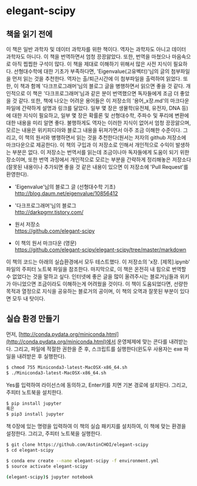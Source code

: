 # elegant-scipy

## 책을 읽기 전에  
이 책은 일반 과학자 및 데이터 과학자를 위한 책이다. 역자는 과학자도 아니고 데이터 과학자도 아니다. 이 책을 번역하면서 엄청 끙끙앓았다. 또한, 번역을 마쳤으나 마음속으로 아직 찝찝한 구석이 많다. 이 책을 제대로 이해하기 위해서 많은 사전 지식이 필요하다. 선형대수학에 대한 기초가 부족하다면, 'Eigenvalue(고유벡터)'님의 글의 첨부파일을 먼저 읽는 것을 추천한다. 역자는 출/퇴근시간에 이 첨부파일을 출력하여 읽었다. 또한, 이 책과 함께 '다크프로그래머'님의 블로그 글을 병행하면서 읽으면 좋을 것 같다. 개인적으로 이 책은 '다크프로그래머'님과 같은 분이 번역했으면 독자들에게 조금 더 좋았을 것 같다. 또한, 책에 나오는 어려운 용어들은 이 저장소의 '용어_x장.md'의 마크다운 파일에 간략하게 설명과 링크를 달았다. 일부 몇 장은 생물학(유전체, 유전자, DNA 등)에 대한 지식이 필요하고, 일부 몇 장은 확률론 및 선형대수학, 주파수 및 푸리에 변환에 대한 내용을 미리 알면 좋다. 불행하게도 역자는 이러한 지식이 없어서 엄청 끙끙앓으며, 모르는 내용은 위키피디아와 블로그 내용을 뒤져가면서 아주 조금 이해한 수준이다. 그리고, 이 책의 원서와 병행하면서 읽는 것을 추천한다(원서는 저자의 github 저장소에 마크다운으로 제공한다). 이 책의 구입과 이 저장소로 인해서 개인적으로 수익이 발생하는 부분은 없다. 이 저장소는 번역서를 읽는데 조금이나마 독자들에게 도움이 되기 위한 장소이며, 또한 번역 과정에서 개인적으로 모르는 부분을 간략하게 정리해놓은 저장소다(잘못된 내용이나 추가되면 좋을 것 같은 내용이 있으면 이 저장소에 'Pull Request'를 환영한다).  

* 'Eigenvalue'님의 블로그 글 (선형대수학 기초)  
http://blog.daum.net/eigenvalue/10856412  

* '다크프로그래머'님의 블로그  
http://darkpgmr.tistory.com/  

* 원서 저장소  
https://github.com/elegant-scipy  

* 이 책의 원서 마크다운 (영문)  
https://github.com/elegant-scipy/elegant-scipy/tree/master/markdown  

이 책의 코드는 아래의 실습환경에서 모두 테스트했다. 이 저장소의 'x장. [제목].ipynb' 파일의 주피터 노트북 파일을 참조한다. 마지막으로, 이 책은 온전히 내 힘으로 번역할 수 없었다는 것을 말하고 싶다. 인터넷에 좋은 글을 많이 올려주시는 블로거님들과 위키가 아니었으면 조금이라도 이해하는게 어려웠을 것이다. 이 책이 도움되었다면, 선량한 목적과 열정으로 지식을 공유하는 블로거의 공이며, 이 책의 오역과 잘못된 부분이 있다면 모두 내 탓이다.  

## 실습 환경 만들기

먼저, [http://conda.pydata.org/miniconda.html](http://conda.pydata.org/miniconda.html)에서 운영체제에 맞는 콘다를 내려받는다. 그리고, 파일에 적절한 권한을 준 후, 스크립트를 실행한다(윈도우 사용자는 exe 파일을 내려받은 후 실행한다).  

```bash
$ chmod 755 Miniconda3-latest-MacOSX-x86_64.sh
$ ./Miniconda3-latest-MacOSX-x86_64.sh
```

Yes를 입력하여 라이선스에 동의하고, Enter키를 치면 기본 경로에 설치된다. 그리고, 주피터 노트북을 설치한다.  

```bash
$ pip install jupyter 
혹은
$ pip3 install jupyter
```

책 0장에 있는 명령을 입력하여 이 책의 실습 패키지를 설치하여, 이 책에 맞는 환경을 설정한다. 그리고, 주피터 노트북을 실행한다.

```bash
$ git clone https://github.com/AstinCHOI/elegant-scipy
$ cd elegant-scipy

$ conda env create --name elegant-scipy -f environment.yml
$ source activate elegant-scipy

(elegant-scipy)$ jupyter notebook
```